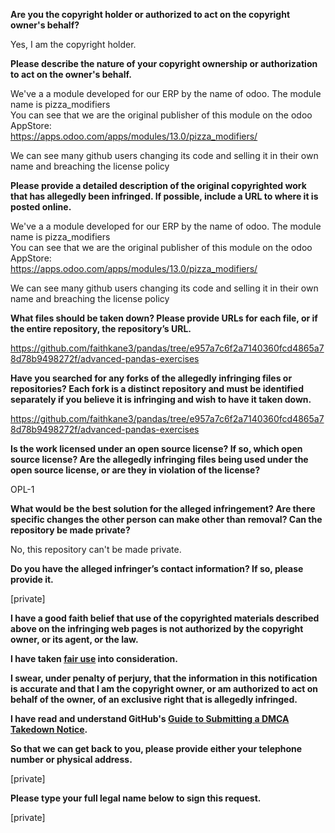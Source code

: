 **Are you the copyright holder or authorized to act on the copyright owner's behalf?**

Yes, I am the copyright holder.

**Please describe the nature of your copyright ownership or authorization to act on the owner's behalf.**

We've a a module developed for our ERP by the name of odoo. The module name is pizza_modifiers  
You can see that we are the original publisher of this module on the odoo AppStore:  
https://apps.odoo.com/apps/modules/13.0/pizza_modifiers/  

We can see many github users changing its code and selling it in their own name and breaching the license policy

**Please provide a detailed description of the original copyrighted work that has allegedly been infringed. If possible, include a URL to where it is posted online.**

We've a a module developed for our ERP by the name of odoo. The module name is pizza_modifiers  
You can see that we are the original publisher of this module on the odoo AppStore:  
https://apps.odoo.com/apps/modules/13.0/pizza_modifiers/

We can see many github users changing its code and selling it in their own name and breaching the license policy

**What files should be taken down? Please provide URLs for each file, or if the entire repository, the repository’s URL.**

https://github.com/faithkane3/pandas/tree/e957a7c6f2a7140360fcd4865a78d78b9498272f/advanced-pandas-exercises  

**Have you searched for any forks of the allegedly infringing files or repositories? Each fork is a distinct repository and must be identified separately if you believe it is infringing and wish to have it taken down.**  

https://github.com/faithkane3/pandas/tree/e957a7c6f2a7140360fcd4865a78d78b9498272f/advanced-pandas-exercises

**Is the work licensed under an open source license? If so, which open source license? Are the allegedly infringing files being used under the open source license, or are they in violation of the license?**  

OPL-1

**What would be the best solution for the alleged infringement? Are there specific changes the other person can make other than removal? Can the repository be made private?**  

No, this repository can't be made private.  

**Do you have the alleged infringer’s contact information? If so, please provide it.**

[private]  

**I have a good faith belief that use of the copyrighted materials described above on the infringing web pages is not authorized by the copyright owner, or its agent, or the law.**

**I have taken <a href="https://www.lumendatabase.org/topics/22">fair use</a> into consideration.**

**I swear, under penalty of perjury, that the information in this notification is accurate and that I am the copyright owner, or am authorized to act on behalf of the owner, of an exclusive right that is allegedly infringed.**

**I have read and understand GitHub's <a href="https://docs.github.com/articles/guide-to-submitting-a-dmca-takedown-notice/">Guide to Submitting a DMCA Takedown Notice</a>.**

**So that we can get back to you, please provide either your telephone number or physical address.**

[private]  

**Please type your full legal name below to sign this request.**

[private]  

